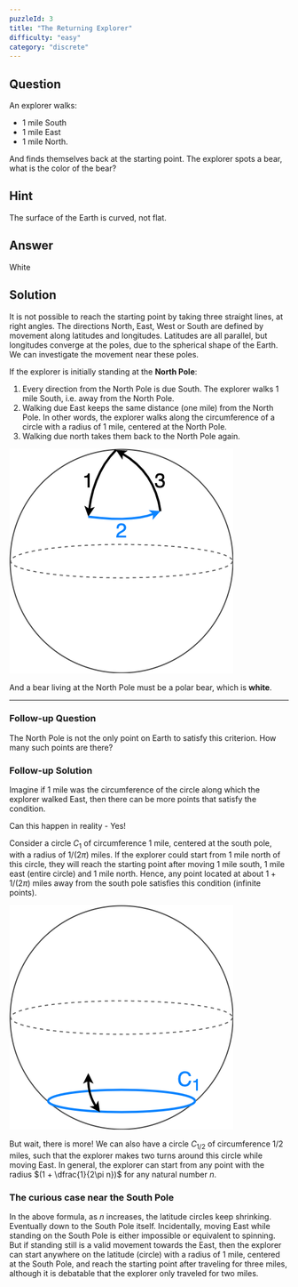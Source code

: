 ```yaml
---
puzzleId: 3
title: "The Returning Explorer"
difficulty: "easy"
category: "discrete"
---
```


## Question
An explorer walks:
* 1 mile South
* 1 mile East
* 1 mile North. 

And finds themselves back at the starting point. The explorer spots a bear, what is the color of the bear?

## Hint
The surface of the Earth is curved, not flat.

## Answer
White

## Solution
It is not possible to reach the starting point by taking three straight lines, at right angles.
The directions North, East, West or South are defined by movement along latitudes and longitudes. Latitudes are all parallel, but longitudes converge at the poles, due to the spherical shape of the Earth. We can investigate the movement near these poles.

If the explorer is initially standing at the **North Pole**:

1. Every direction from the North Pole is due South. The explorer walks 1 mile South, i.e. away from the North Pole.
2. Walking due East keeps the same distance (one mile) from the North Pole. In other words, the explorer walks along the circumference of a circle with a radius of 1 mile, centered at the North Pole.
3. Walking due north takes them back to the North Pole again.

![image](3_explorer.drawio.png)

And a bear living at the North Pole must be a polar bear, which is **white**.

---

### Follow-up Question

The North Pole is not the only point on Earth to satisfy this criterion. How many such points are there? 

### Follow-up Solution


Imagine if $1$ mile was the circumference of the circle along which the explorer walked East, then there can be more points that satisfy the condition.

Can this happen in reality - Yes!

Consider a circle $C_1$ of circumference 1 mile, centered at the south pole, with a radius of $1/(2 \pi)$ miles. If the explorer could start from 1 mile north of this circle, they will reach the starting point after moving 1 mile south, 1 mile east (entire circle) and 1 mile north.
Hence, any point located at about $1 + 1/{(2 \pi)}$ miles away from the south pole satisfies this condition (infinite points).

![image](3_explorer2.drawio.png)

But wait, there is more! We can also have a circle $C_{1/2}$ of circumference $1/2$ miles, such that the explorer makes two turns around this circle while moving East. In general, the explorer can start from any point with the radius $(1 + \dfrac{1}{2\pi n})$ for any natural number $n$.


### The curious case near the South Pole
In the above formula, as $n$ increases, the latitude circles keep shrinking. Eventually down to the South Pole itself. Incidentally, moving East while standing on the South Pole is either impossible or equivalent to spinning. But if standing still is a valid movement towards the East, then the explorer can start anywhere on the latitude (circle) with a radius of 1 mile, centered at the South Pole, and reach the starting point after traveling for three miles, although it is debatable that the explorer only traveled for two miles.
